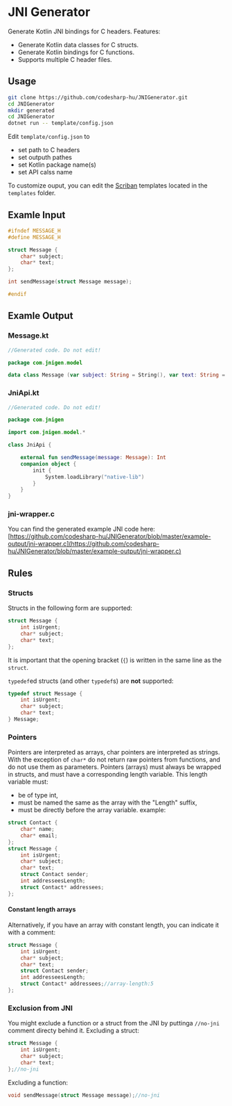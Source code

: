 # JNI Generator
Generate Kotlin JNI bindings for C headers. Features:
 * Generate Kotlin data classes for C structs.
 * Generate Kotlin bindings for C functions.
 * Supports multiple C header files.

## Usage
```sh
git clone https://github.com/codesharp-hu/JNIGenerator.git
cd JNIGenerator
mkdir generated
cd JNIGenerator
dotnet run -- template/config.json
```
Edit `template/config.json` to
 * set path to C headers
 * set outputh pathes
 * set Kotlin package name(s)
 * set API calss name
 
To customize ouput, you can edit the [Scriban](https://github.com/scriban/scriban) templates located in the `templates` folder.

## Examle Input

```C
#ifndef MESSAGE_H
#define MESSAGE_H

struct Message {
    char* subject;
    char* text;
};

int sendMessage(struct Message message);

#endif
```


## Examle Output

### Message.kt
```Kotlin
//Generated code. Do not edit!

package com.jnigen.model

data class Message (var subject: String = String(), var text: String = String())
```


### JniApi.kt
```Kotlin
//Generated code. Do not edit!

package com.jnigen

import com.jnigen.model.*

class JniApi {

    external fun sendMessage(message: Message): Int
    companion object {
        init {
            System.loadLibrary("native-lib")
        }
    }
}
```


### jni-wrapper.c
You can find the generated example JNI code here:
[https://github.com/codesharp-hu/JNIGenerator/blob/master/example-output/jni-wrapper.c](https://github.com/codesharp-hu/JNIGenerator/blob/master/example-output/jni-wrapper.c)

## Rules
### Structs
Structs in the following form are supported:
```C
struct Message {
    int isUrgent;
    char* subject;
    char* text;
};
```
It is important that the opening bracket (`{`) is written in the same line as the `struct`.

`typedef`ed structs (and other `typedef`s) are **not** supported:
```C
typedef struct Message {
    int isUrgent;
    char* subject;
    char* text;
} Message;
```
### Pointers
Pointers are interpreted as arrays, char pointers are interpreted as strings. With the exception of `char*` do not return raw pointers from functions, and do not use them as parameters. Pointers (arrays) must always be wrapped in structs, and must have a corresponding length variable. This length variable must:
 * be of type int,
 * must be named the same as the array with the "Length" suffix,
 * must be directly before the array variable.
 example:
```C
struct Contact {
    char* name;
    char* email;
};
struct Message {
    int isUrgent;
    char* subject;
    char* text;
    struct Contact sender;
    int addresseesLength;
    struct Contact* addressees;
};
```
#### Constant length arrays
Alternatively, if you have an array with constant length, you can indicate it with a comment:
```C
struct Message {
    int isUrgent;
    char* subject;
    char* text;
    struct Contact sender;
    int addresseesLength;
    struct Contact* addressees;//array-length:5
};
```

### Exclusion from JNI
You might exclude a function or a struct from the JNI by puttinga `//no-jni` comment directy behind it.
Excluding a struct:
```C
struct Message {
    int isUrgent;
    char* subject;
    char* text;
};//no-jni
```
Excluding a function:


```C
void sendMessage(struct Message message);//no-jni
```

